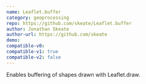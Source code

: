 ```yaml
---
name: Leaflet.buffer
category: geoprocessing
repo: https://github.com/skeate/Leaflet.buffer
author: Jonathan Skeate
author-url: https://github.com/skeate
demo: 
compatible-v0:
compatible-v1: true
compatible-v2: false
---
```


Enables buffering of shapes drawn with Leaflet.draw.
